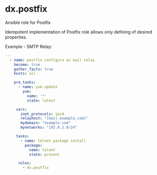 # dx.postfix

Ansible role for Postfix

Idempotent implementation of Postfix role allows only defining of desired properties.

Example - SMTP Relay:

```yaml
---
  - name: postfix configura as mail relay
    become: true
    gather_facts: true
    hosts: all

    pre_tasks:
      - name: yum update
        yum:
          name: '*'
          state: latest

     vars:
       inet_protocols: ipv4
       relayhost: "[mail.example.com]"
       mydomain: "example.com"
       mynetworks: "192.0.2.0/24"

     tasks:
       - name: telnet package install
         package:
           name: telnet
           state: present

      roles:
        - dx.postfix
